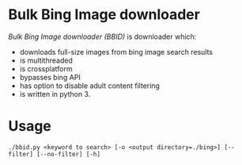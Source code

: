 Bulk Bing Image downloader
==========================
*Bulk Bing Image downloader (BBID)* is downloader which:
- downloads full-size images from bing image search results
- is multithreaded
- is crossplatform
- bypasses bing API
- has option to disable adult content filtering
- is written in python 3.

Usage
=====
`./bbid.py <keyword to search> [-o <output directory=./bing>] [--filter] [--no-filter] [-h]`
